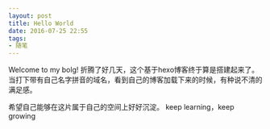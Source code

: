 ```yaml
---
layout: post
title: Hello World
date: 2016-07-25 22:55
tags:
- 随笔
---
```

Welcome to my bolg! 
折腾了好几天，这个基于hexo博客终于算是搭建起来了。当打下带有自己名字拼音的域名，看到自己的博客加载下来的时候，有种说不清的满足感。
<!--more-->
希望自己能够在这片属于自己的空间上好好沉淀。
keep learning，keep growing